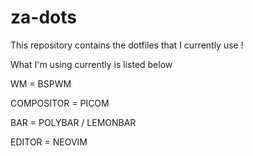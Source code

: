 # za-dots
This repository contains the dotfiles that I currently use !

What I'm using currently is listed below

WM         = BSPWM 

COMPOSITOR = PICOM

BAR        = POLYBAR / LEMONBAR

EDITOR     = NEOVIM
